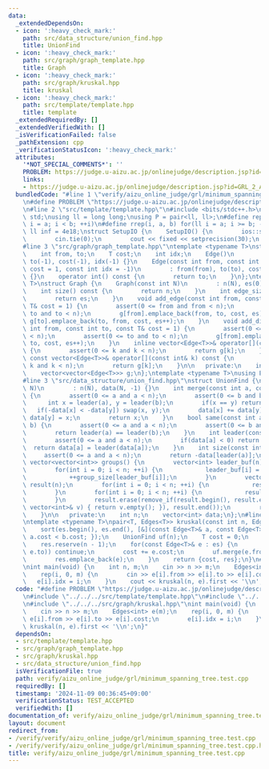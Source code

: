```yaml
---
data:
  _extendedDependsOn:
  - icon: ':heavy_check_mark:'
    path: src/data_structure/union_find.hpp
    title: UnionFind
  - icon: ':heavy_check_mark:'
    path: src/graph/graph_template.hpp
    title: Graph
  - icon: ':heavy_check_mark:'
    path: src/graph/kruskal.hpp
    title: kruskal
  - icon: ':heavy_check_mark:'
    path: src/template/template.hpp
    title: template
  _extendedRequiredBy: []
  _extendedVerifiedWith: []
  _isVerificationFailed: false
  _pathExtension: cpp
  _verificationStatusIcon: ':heavy_check_mark:'
  attributes:
    '*NOT_SPECIAL_COMMENTS*': ''
    PROBLEM: https://judge.u-aizu.ac.jp/onlinejudge/description.jsp?id=GRL_2_A
    links:
    - https://judge.u-aizu.ac.jp/onlinejudge/description.jsp?id=GRL_2_A
  bundledCode: "#line 1 \"verify/aizu_online_judge/grl/minimum_spanning_tree.test.cpp\"\
    \n#define PROBLEM \"https://judge.u-aizu.ac.jp/onlinejudge/description.jsp?id=GRL_2_A\"\
    \n#line 2 \"src/template/template.hpp\"\n#include <bits/stdc++.h>\nusing namespace\
    \ std;\nusing ll = long long;\nusing P = pair<ll, ll>;\n#define rep(i, a, b) for(ll\
    \ i = a; i < b; ++i)\n#define rrep(i, a, b) for(ll i = a; i >= b; --i)\nconstexpr\
    \ ll inf = 4e18;\nstruct SetupIO {\n    SetupIO() {\n        ios::sync_with_stdio(0);\n\
    \        cin.tie(0);\n        cout << fixed << setprecision(30);\n    }\n} setup_io;\n\
    #line 3 \"src/graph/graph_template.hpp\"\ntemplate <typename T>\nstruct Edge {\n\
    \    int from, to;\n    T cost;\n    int idx;\n    Edge()\n        : from(-1),\
    \ to(-1), cost(-1), idx(-1) {}\n    Edge(const int from, const int to, const T&\
    \ cost = 1, const int idx = -1)\n        : from(from), to(to), cost(cost), idx(idx)\
    \ {}\n    operator int() const {\n        return to;\n    }\n};\ntemplate <typename\
    \ T>\nstruct Graph {\n    Graph(const int N)\n        : n(N), es(0), g(N) {}\n\
    \    int size() const {\n        return n;\n    }\n    int edge_size() const {\n\
    \        return es;\n    }\n    void add_edge(const int from, const int to, const\
    \ T& cost = 1) {\n        assert(0 <= from and from < n);\n        assert(0 <=\
    \ to and to < n);\n        g[from].emplace_back(from, to, cost, es);\n       \
    \ g[to].emplace_back(to, from, cost, es++);\n    }\n    void add_directed_edge(const\
    \ int from, const int to, const T& cost = 1) {\n        assert(0 <= from and from\
    \ < n);\n        assert(0 <= to and to < n);\n        g[from].emplace_back(from,\
    \ to, cost, es++);\n    }\n    inline vector<Edge<T>>& operator[](const int& k)\
    \ {\n        assert(0 <= k and k < n);\n        return g[k];\n    }\n    inline\
    \ const vector<Edge<T>>& operator[](const int& k) const {\n        assert(0 <=\
    \ k and k < n);\n        return g[k];\n    }\n\n   private:\n    int n, es;\n\
    \    vector<vector<Edge<T>>> g;\n};\ntemplate <typename T>\nusing Edges = vector<Edge<T>>;\n\
    #line 3 \"src/data_structure/union_find.hpp\"\nstruct UnionFind {\n    UnionFind(int\
    \ N)\n        : n(N), data(N, -1) {}\n    int merge(const int a, const int b)\
    \ {\n        assert(0 <= a and a < n);\n        assert(0 <= b and b < n);\n  \
    \      int x = leader(a), y = leader(b);\n        if(x == y) return x;\n     \
    \   if(-data[x] < -data[y]) swap(x, y);\n        data[x] += data[y];\n       \
    \ data[y] = x;\n        return x;\n    }\n    bool same(const int a, const int\
    \ b) {\n        assert(0 <= a and a < n);\n        assert(0 <= b and b < n);\n\
    \        return leader(a) == leader(b);\n    }\n    int leader(const int a) {\n\
    \        assert(0 <= a and a < n);\n        if(data[a] < 0) return a;\n      \
    \  return data[a] = leader(data[a]);\n    }\n    int size(const int a) {\n   \
    \     assert(0 <= a and a < n);\n        return -data[leader(a)];\n    }\n   \
    \ vector<vector<int>> groups() {\n        vector<int> leader_buf(n), group_size(n);\n\
    \        for(int i = 0; i < n; ++i) {\n            leader_buf[i] = leader(i);\n\
    \            ++group_size[leader_buf[i]];\n        }\n        vector<vector<int>>\
    \ result(n);\n        for(int i = 0; i < n; ++i) {\n            result[i].reserve(group_size[i]);\n\
    \        }\n        for(int i = 0; i < n; ++i) {\n            result[leader_buf[i]].push_back(i);\n\
    \        }\n        result.erase(remove_if(result.begin(), result.end(), [&](const\
    \ vector<int>& v) { return v.empty(); }), result.end());\n        return result;\n\
    \    }\n\n   private:\n    int n;\n    vector<int> data;\n};\n#line 5 \"src/graph/kruskal.hpp\"\
    \ntemplate <typename T>\npair<T, Edges<T>> kruskal(const int n, Edges<T> es) {\n\
    \    sort(es.begin(), es.end(), [&](const Edge<T>& a, const Edge<T>& b) { return\
    \ a.cost < b.cost; });\n    UnionFind uf(n);\n    T cost = 0;\n    Edges<T> res;\n\
    \    res.reserve(n - 1);\n    for(const Edge<T>& e : es) {\n        if(uf.same(e.from,\
    \ e.to)) continue;\n        cost += e.cost;\n        uf.merge(e.from, e.to);\n\
    \        res.emplace_back(e);\n    }\n    return {cost, res};\n}\n#line 5 \"verify/aizu_online_judge/grl/minimum_spanning_tree.test.cpp\"\
    \nint main(void) {\n    int n, m;\n    cin >> n >> m;\n    Edges<int> e(m);\n\
    \    rep(i, 0, m) {\n        cin >> e[i].from >> e[i].to >> e[i].cost;\n     \
    \   e[i].idx = i;\n    }\n    cout << kruskal(n, e).first << '\\n';\n}\n"
  code: "#define PROBLEM \"https://judge.u-aizu.ac.jp/onlinejudge/description.jsp?id=GRL_2_A\"\
    \n#include \"../../../src/template/template.hpp\"\n#include \"../../../src/graph/graph_template.hpp\"\
    \n#include \"../../../src/graph/kruskal.hpp\"\nint main(void) {\n    int n, m;\n\
    \    cin >> n >> m;\n    Edges<int> e(m);\n    rep(i, 0, m) {\n        cin >>\
    \ e[i].from >> e[i].to >> e[i].cost;\n        e[i].idx = i;\n    }\n    cout <<\
    \ kruskal(n, e).first << '\\n';\n}"
  dependsOn:
  - src/template/template.hpp
  - src/graph/graph_template.hpp
  - src/graph/kruskal.hpp
  - src/data_structure/union_find.hpp
  isVerificationFile: true
  path: verify/aizu_online_judge/grl/minimum_spanning_tree.test.cpp
  requiredBy: []
  timestamp: '2024-11-09 00:36:45+09:00'
  verificationStatus: TEST_ACCEPTED
  verifiedWith: []
documentation_of: verify/aizu_online_judge/grl/minimum_spanning_tree.test.cpp
layout: document
redirect_from:
- /verify/verify/aizu_online_judge/grl/minimum_spanning_tree.test.cpp
- /verify/verify/aizu_online_judge/grl/minimum_spanning_tree.test.cpp.html
title: verify/aizu_online_judge/grl/minimum_spanning_tree.test.cpp
---
```

